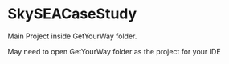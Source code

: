 # SkySEACaseStudy

Main Project inside GetYourWay folder.

May need to open GetYourWay folder as the project for your IDE
